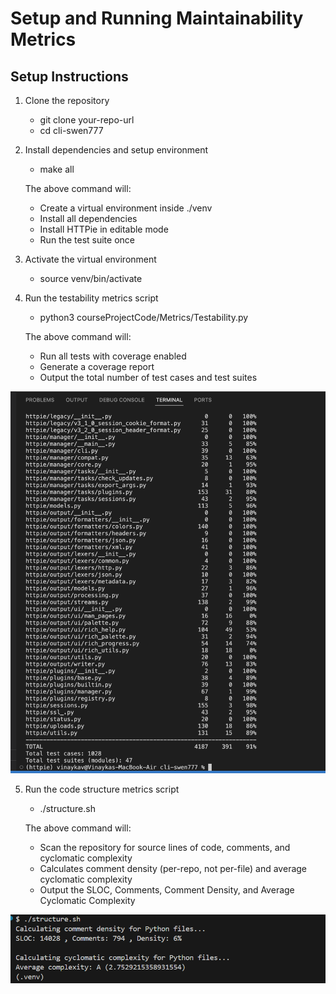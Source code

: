 # Setup and Running Maintainability Metrics

## Setup Instructions

1. Clone the repository

   - git clone your-repo-url
   - cd cli-swen777

2. Install dependencies and setup environment

    - make all

    The above command will:
    - Create a virtual environment inside ./venv
    - Install all dependencies
    - Install HTTPie in editable mode
    - Run the test suite once

3. Activate the virtual environment

    - source venv/bin/activate

4. Run the testability metrics script

    - python3 courseProjectCode/Metrics/Testability.py

    The above command will:

    - Run all tests with coverage enabled
    - Generate a coverage report
    - Output the total number of test cases and test suites

![](testability_report.png)

5. Run the code structure metrics script

    - ./structure.sh

    The above command will:

    - Scan the repository for source lines of code, comments, and cyclomatic complexity
    - Calculates comment density (per-repo, not per-file) and average cyclomatic complexity
    - Output the SLOC, Comments, Comment Density, and Average Cyclomatic Complexity

![](structure_report.png)